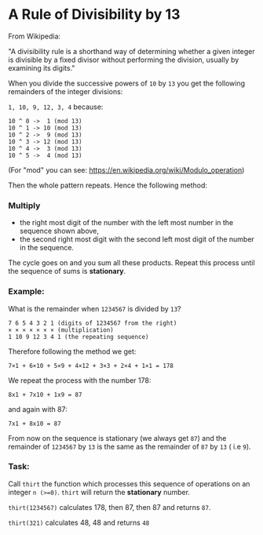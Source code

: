 # A Rule of Divisibility by 13

From Wikipedia:

"A divisibility rule is a shorthand way of determining whether a given integer is divisible by a fixed divisor without performing the division, usually by examining its digits."

When you divide the successive powers of `10` by `13` you get the following remainders of the integer divisions:

`1, 10, 9, 12, 3, 4` because:

```
10 ^ 0 ->  1 (mod 13)
10 ^ 1 -> 10 (mod 13)
10 ^ 2 ->  9 (mod 13)
10 ^ 3 -> 12 (mod 13)
10 ^ 4 ->  3 (mod 13)
10 ^ 5 ->  4 (mod 13)
```

(For "mod" you can see: https://en.wikipedia.org/wiki/Modulo_operation)

Then the whole pattern repeats. Hence the following method:

### Multiply

- the right most digit of the number with the left most number in the sequence shown above,
- the second right most digit with the second left most digit of the number in the sequence.

The cycle goes on and you sum all these products. Repeat this process until the sequence of sums is **stationary**.

### Example:

What is the remainder when `1234567` is divided by `13`?

```
7 6 5 4 3 2 1 (digits of 1234567 from the right)
× × × × × × × (multiplication)
1 10 9 12 3 4 1 (the repeating sequence)
```

Therefore following the method we get:

`7×1 + 6×10 + 5×9 + 4×12 + 3×3 + 2×4 + 1×1 = 178`

We repeat the process with the number 178:

`8x1 + 7x10 + 1x9 = 87`

and again with 87:

`7x1 + 8x10 = 87`

From now on the sequence is stationary (we always get `87`) and the remainder of `1234567` by `13` is the same as the remainder of `87` by `13` ( i.e `9`).

### Task:

Call `thirt` the function which processes this sequence of operations on an integer `n (>=0)`. `thirt` will return the **stationary** number.

`thirt(1234567)` calculates 178, then 87, then 87 and returns `87`.

`thirt(321)` calculates 48, 48 and returns `48`
